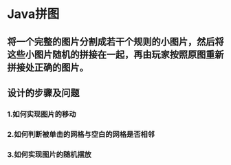 # Java拼图
## 将一个完整的图片分割成若干个规则的小图片，然后将这些小图片随机的拼接在一起，再由玩家按照原图重新拼接处正确的图片。
## 设计的步骤及问题
### 1.如何实现图片的移动
### 2.如何判断被单击的网格与空白的网格是否相邻
### 3.如何实现图片的随机摆放
